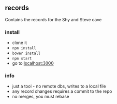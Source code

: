 ## records

Contains the records for the Shy and Steve cave

### install

* clone it
* `npm install`
* `bower install`
* `npm start`
* go to [localhost:3000](http://localhost:3000)

### info

* just a tool - no remote dbs, writes to a local file
* any record changes requires a commit to the repo
* no merges, you must rebase
